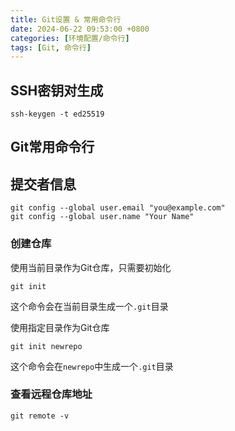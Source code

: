 ```yaml
---
title: Git设置 & 常用命令行
date: 2024-06-22 09:53:00 +0800
categories: [环境配置/命令行]
tags: [Git, 命令行]
---
```


## SSH密钥对生成
```
ssh-keygen -t ed25519
```

## Git常用命令行

## 提交者信息
```
git config --global user.email "you@example.com"
git config --global user.name "Your Name"
```

### 创建仓库
使用当前目录作为Git仓库，只需要初始化
```
git init
```
这个命令会在当前目录生成一个`.git`目录

使用指定目录作为Git仓库
```
git init newrepo
```
这个命令会在`newrepo`中生成一个`.git`目录

### 查看远程仓库地址
```
git remote -v
```